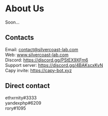 
  
# About Us
  
Soon...
  
## Contacts

Email: contact@silvercoast-lab.com <br>
Web: www.silvercoast-lab.com <br>
Discord: https://discord.gg/PStEX9XFm6 <br>
Support server: https://discord.gg/4BAKscxKvN <br>
Capy invite: https://capy-bot.xyz

## Direct contact 

ethxrnity#3333 <br> 
yandexphp#6209 <br>
rory#1095


  
